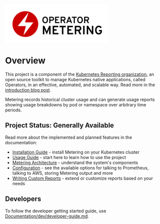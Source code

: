 <img src="Documentation/operator_logo_metering_color.svg" height="125px"></img>

# Overview

This project is a component of the [Kubernetes Reporting organization](https://github.com/kubernetes-reporting), an open source toolkit to manage Kubernetes native applications, called Operators, in an effective, automated, and scalable way.
Read more in the [introduction blog post](https://coreos.com/blog/introducing-operator-framework-metering).

Metering records historical cluster usage and can generate usage reports showing usage breakdowns by pod or namespace over arbitrary time periods.

## Project Status: Generally Available

Read more about the implemented and planned features in the documentation:

- [Installation Guide](Documentation/install-metering.md) - install Metering on your Kubernetes cluster
- [Usage Guide](Documentation/using-metering.md) - start here to learn how to use the project
- [Metering Architecture](Documentation/metering-architecture.md) - understand the system's components
- [Configuration](Documentation/metering-config.md) - see the available options for talking to Prometheus, talking to AWS, storing Metering output and more
- [Writing Custom Reports](Documentation/writing-custom-queries.md) - extend or customize reports based on your needs

## Developers

To follow the developer getting started guide, use [Documentation/dev/developer-guide.md](Documentation/dev/developer-guide.md).
